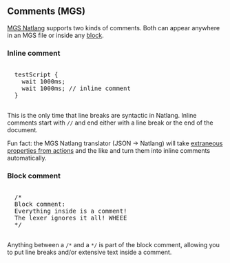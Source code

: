 ## Comments (MGS)

[MGS Natlang](../mgs/mgs_natlang) supports two kinds of comments. Both can appear anywhere in an MGS file or inside any [block](../mgs/block).

### Inline comment

<pre class="HyperMD-codeblock mgs">

  <span class="script">testScript</span> <span class="bracket">{</span>
    <span class="verb">wait</span> <span class="number">1000ms</span><span class="terminator">;</span>
    <span class="verb">wait</span> <span class="number">1000ms</span><span class="terminator">;</span> <span class="comment">// inline comment</span>
  <span class="bracket">}</span>

</pre>

This is the only time that line breaks are syntactic in Natlang. Inline comments start with `//` and end either with a line break or the end of the document.

Fun fact: the MGS Natlang translator (JSON -> Natlang) will take [extraneous properties from actions](../scripts/comments_json) and the like and turn them into inline comments automatically.

### Block comment

<pre class="HyperMD-codeblock mgs">

  <span class="comment">/*
  Block comment:
  Everything inside is a comment!
  The lexer ignores it all! WHEEE
  */</span>

</pre>

Anything between a `/*` and a `*/` is part of the block comment, allowing you to put line breaks and/or extensive text inside a comment.
